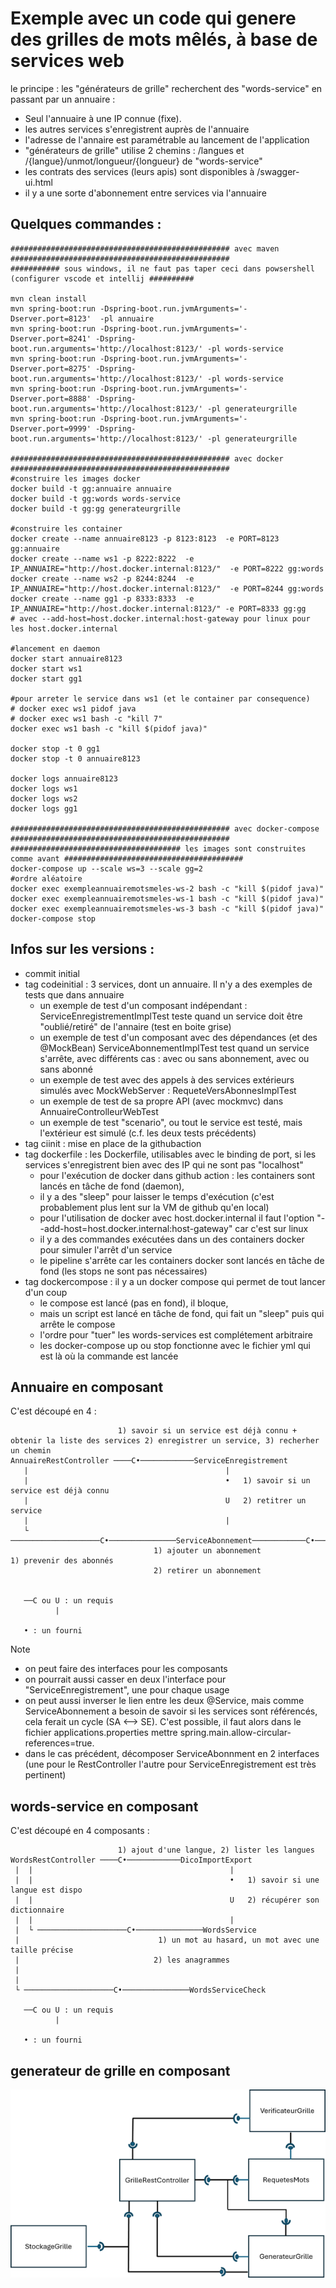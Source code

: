 # Exemple avec un code qui genere des grilles de mots mêlés, à base de services web

le principe : les "générateurs de grille" recherchent des "words-service" en passant par un annuaire :
- Seul l'annuaire à une IP connue (fixe).
- les autres services s'enregistrent auprès de l'annuaire
- l'adresse de l'annaire est paramétrable au lancement de l'application
- "générateurs de grille" utilise 2 chemins : /langues et /{langue}/unmot/longueur/{longueur} de "words-service"
- les contrats des services (leurs apis) sont disponibles à <url-du-service>/swagger-ui.html
- il y a une sorte d'abonnement entre services via l'annuaire

## Quelques commandes :  


```
################################################# avec maven #################################################
########### sous windows, il ne faut pas taper ceci dans powsershell (configurer vscode et intellij ##########

mvn clean install
mvn spring-boot:run -Dspring-boot.run.jvmArguments='-Dserver.port=8123'  -pl annuaire
mvn spring-boot:run -Dspring-boot.run.jvmArguments='-Dserver.port=8241' -Dspring-boot.run.arguments='http://localhost:8123/' -pl words-service
mvn spring-boot:run -Dspring-boot.run.jvmArguments='-Dserver.port=8275' -Dspring-boot.run.arguments='http://localhost:8123/' -pl words-service
mvn spring-boot:run -Dspring-boot.run.jvmArguments='-Dserver.port=8888' -Dspring-boot.run.arguments='http://localhost:8123/' -pl generateurgrille
mvn spring-boot:run -Dspring-boot.run.jvmArguments='-Dserver.port=9999' -Dspring-boot.run.arguments='http://localhost:8123/' -pl generateurgrille

################################################# avec docker #################################################
#construire les images docker 
docker build -t gg:annuaire annuaire
docker build -t gg:words words-service
docker build -t gg:gg generateurgrille

#construire les container
docker create --name annuaire8123 -p 8123:8123  -e PORT=8123 gg:annuaire
docker create --name ws1 -p 8222:8222  -e IP_ANNUAIRE="http://host.docker.internal:8123/"  -e PORT=8222 gg:words
docker create --name ws2 -p 8244:8244  -e IP_ANNUAIRE="http://host.docker.internal:8123/"  -e PORT=8244 gg:words
docker create --name gg1 -p 8333:8333  -e IP_ANNUAIRE="http://host.docker.internal:8123/" -e PORT=8333 gg:gg
# avec --add-host=host.docker.internal:host-gateway pour linux pour les host.docker.internal

#lancement en daemon
docker start annuaire8123
docker start ws1
docker start gg1

#pour arreter le service dans ws1 (et le container par consequence)
# docker exec ws1 pidof java 
# docker exec ws1 bash -c "kill 7"
docker exec ws1 bash -c "kill $(pidof java)"

docker stop -t 0 gg1
docker stop -t 0 annuaire8123

docker logs annuaire8123
docker logs ws1
docker logs ws2
docker logs gg1

################################################# avec docker-compose #################################################
###################################### les images sont construites comme avant ########################################
docker-compose up --scale ws=3 --scale gg=2
#ordre aléatoire
docker exec exempleannuairemotsmeles-ws-2 bash -c "kill $(pidof java)"
docker exec exempleannuairemotsmeles-ws-1 bash -c "kill $(pidof java)"
docker exec exempleannuairemotsmeles-ws-3 bash -c "kill $(pidof java)"
docker-compose stop 
```


## Infos sur les versions :

- commit initial
- tag codeinitial : 3 services, dont un annuaire. Il n'y a des exemples de tests que dans annuaire
    - un exemple de test d'un composant indépendant : ServiceEnregistrementImplTest teste quand un service doit être "oublié/retiré" de l'annaire (test en boite grise)
    - un exemple de test d'un composant avec des dépendances (et des @MockBean) ServiceAbonnementImplTest test quand un service s'arrête, avec différents cas : avec ou sans abonnement, avec ou sans abonné
    - un exemple de test avec des appels à des services extérieurs simulés avec MockWebServer : RequeteVersAbonnesImplTest
    - un exemple de test de sa propre API (avec mockmvc) dans AnnuaireControlleurWebTest
    - un exemple de test "scenario", ou tout le service est testé, mais l'extérieur est simulé (c.f. les deux tests précédents)
- tag ciinit : mise en place de la githubaction
- tag dockerfile : les Dockerfile, utilisables avec le binding de port, si les services s'enregistrent bien avec des IP qui ne sont pas "localhost"
  - pour l'exécution de docker dans github action : les containers sont lancés en tâche de fond (daemon),
  - il y a des "sleep" pour laisser le temps d'exécution (c'est probablement plus lent sur la VM de github qu'en local)
  - pour l'utilisation de docker avec host.docker.internal il faut l'option "--add-host=host.docker.internal:host-gateway" car c'est sur linux
  - il y a des commandes exécutées dans un des containers docker pour simuler l'arrêt d'un service
  - le pipeline s'arrête car les containers docker sont lancés en tâche de fond (les stops ne sont pas nécessaires)
- tag dockercompose : il y a un docker compose qui permet de tout lancer d'un coup
  - le compose est lancé (pas en fond), il bloque,
  - mais un script est lancé en tâche de fond, qui fait un "sleep" puis qui arrête le compose
  - l'ordre pour "tuer" les words-services est complétement arbitraire 
  - les docker-compose up ou stop fonctionne avec le fichier yml qui est là où la commande est lancée

## Annuaire en composant 

C'est découpé en 4 :
```
                        1) savoir si un service est déjà connu + obtenir la liste des services 2) enregistrer un service, 3) recherher un chemin
AnnuaireRestController ────C•────────────ServiceEnregistrement
   |                                            |
   |                                            •   1) savoir si un service est déjà connu
   |                                            U   2) retitrer un service
   |                                            |
   └ ────────────────────C•───────────────ServiceAbonnement────────────C•──────────RequetesVersAbonnes 
                                1) ajouter un abonnement                    1) prevenir des abonnés
                                2) retirer un abonnement
                                    
   
   ──C ou U : un requis 
          |
          
   • : un fourni
```

Note 
 - on peut faire des interfaces pour les composants
 - on pourrait aussi casser en deux l'interface pour "ServiceEnregistrement", une pour chaque usage
 - on peut aussi inverser le lien entre les deux @Service, mais comme ServiceAbonnement a besoin de savoir si les services sont référencés, cela ferait un cycle (SA <--> SE). C'est possible, il faut alors dans le fichier applications.properties mettre spring.main.allow-circular-references=true.
 - dans le cas précédent, décomposer ServiceAbonnment en 2 interfaces (une pour le RestController l'autre pour ServiceEnregistrement est très pertinent)



## words-service en composant 


C'est découpé en 4 composants :
```
                        1) ajout d'une langue, 2) lister les langues
WordsRestController ────C•────────────DicoImportExport
 |  |                                            |
 |  |                                            •   1) savoir si une langue est dispo
 |  |                                            U   2) récupérer son dictionnaire
 |  |                                            |
 |  └ ────────────────────C•───────────────WordsService
 |                               1) un mot au hasard, un mot avec une taille précise
 |                              2) les anagrammes
 |                                   
 |
 └ ────────────────────C•───────────────WordsServiceCheck
   
   ──C ou U : un requis 
          |
          
   • : un fourni
```


## generateur de grille en composant 

![composants-GG.png](docs/composants-GG.png)


